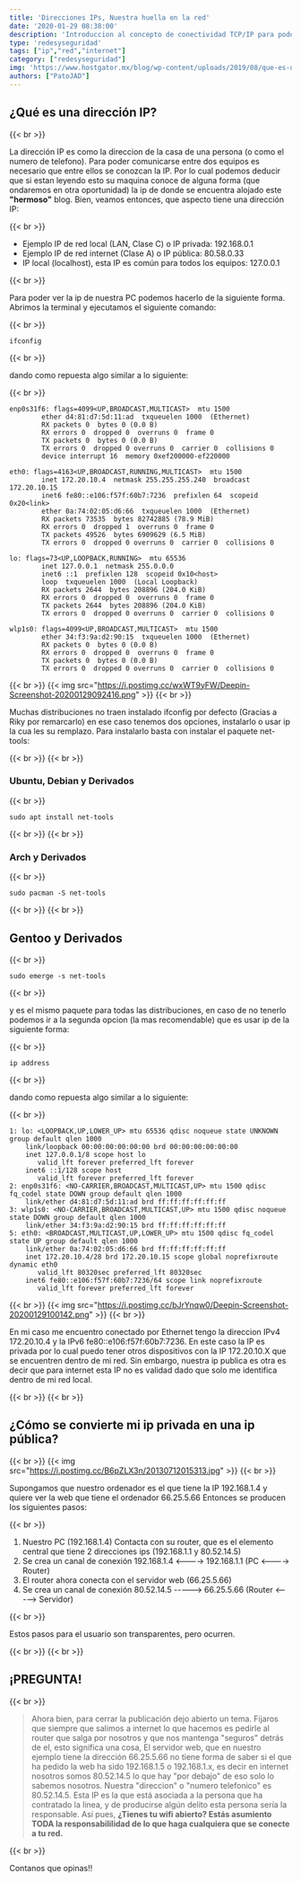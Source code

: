 ```yaml
---
title: 'Direcciones IPs, Nuestra huella en la red'
date: '2020-01-29 08:38:00'
description: 'Introduccion al concepto de conectividad TCP/IP para poder empezar a trabajar con servidores. En esta ocacion la IP.'
type: 'redesyseguridad'
tags: ["ip","red","internet"]
category: ["redesyseguridad"]
img: 'https://www.hostgator.mx/blog/wp-content/uploads/2019/08/que-es-una-direccion-ip-blog-hostgator.png'
authors: ["PatoJAD"]
---
```


## ¿Qué es una dirección IP?

{{< br >}}

La dirección IP es como la direccion de la casa de una persona (o como el numero de telefono). Para poder comunicarse entre dos equipos es necesario que entre ellos se conozcan la IP. Por lo cual podemos deducir que si estan leyendo esto su maquina conoce de alguna forma (que ondaremos en otra oportunidad) la ip de donde se encuentra alojado este **"hermoso"** blog. Bien, veamos entonces, que aspecto tiene una dirección IP:

{{< br >}}

* Ejemplo IP de red local (LAN, Clase C) o IP privada: 192.168.0.1
* Ejemplo IP de red internet (Clase A) o IP pública: 80.58.0.33
* IP local (localhost), esta IP es común para todos los equipos: 127.0.0.1

{{< br >}}

Para poder ver la ip de nuestra PC podemos hacerlo de la siguiente forma. Abrimos la terminal y ejecutamos el siguiente comando:

{{< br >}}

    ifconfig

{{< br >}}

dando como repuesta algo similar a lo siguiente:

{{< br >}}

    enp0s31f6: flags=4099<UP,BROADCAST,MULTICAST>  mtu 1500
            ether d4:81:d7:5d:11:ad  txqueuelen 1000  (Ethernet)
            RX packets 0  bytes 0 (0.0 B)
            RX errors 0  dropped 0  overruns 0  frame 0
            TX packets 0  bytes 0 (0.0 B)
            TX errors 0  dropped 0 overruns 0  carrier 0  collisions 0
            device interrupt 16  memory 0xef200000-ef220000  

    eth0: flags=4163<UP,BROADCAST,RUNNING,MULTICAST>  mtu 1500
            inet 172.20.10.4  netmask 255.255.255.240  broadcast 172.20.10.15
            inet6 fe80::e106:f57f:60b7:7236  prefixlen 64  scopeid 0x20<link>
            ether 0a:74:02:05:d6:66  txqueuelen 1000  (Ethernet)
            RX packets 73535  bytes 82742885 (78.9 MiB)
            RX errors 0  dropped 1  overruns 0  frame 0
            TX packets 49526  bytes 6909629 (6.5 MiB)
            TX errors 0  dropped 0 overruns 0  carrier 0  collisions 0

    lo: flags=73<UP,LOOPBACK,RUNNING>  mtu 65536
            inet 127.0.0.1  netmask 255.0.0.0
            inet6 ::1  prefixlen 128  scopeid 0x10<host>
            loop  txqueuelen 1000  (Local Loopback)
            RX packets 2644  bytes 208896 (204.0 KiB)
            RX errors 0  dropped 0  overruns 0  frame 0
            TX packets 2644  bytes 208896 (204.0 KiB)
            TX errors 0  dropped 0 overruns 0  carrier 0  collisions 0

    wlp1s0: flags=4099<UP,BROADCAST,MULTICAST>  mtu 1500
            ether 34:f3:9a:d2:90:15  txqueuelen 1000  (Ethernet)
            RX packets 0  bytes 0 (0.0 B)
            RX errors 0  dropped 0  overruns 0  frame 0
            TX packets 0  bytes 0 (0.0 B)
            TX errors 0  dropped 0 overruns 0  carrier 0  collisions 0

{{< br >}}
{{< img src="https://i.postimg.cc/wxWT9yFW/Deepin-Screenshot-20200129092416.png" >}}
{{< br >}}

Muchas distribuciones no traen instalado ifconfig por defecto (Gracias a Riky por remarcarlo) en ese caso tenemos dos opciones, instalarlo o usar ip la cua les su remplazo. Para instalarlo basta con instalar el paquete net-tools:

{{< br >}}
{{< br >}}

### Ubuntu, Debian y Derivados

{{< br >}}

    sudo apt install net-tools

{{< br >}}
{{< br >}}

### Arch y Derivados

{{< br >}}

    sudo pacman -S net-tools

{{< br >}}
{{< br >}}

## Gentoo y Derivados

{{< br >}}

    sudo emerge -s net-tools

{{< br >}}

y es el mismo paquete para todas las distribuciones, en caso de no tenerlo podemos ir a la segunda opcion (la mas recomendable) que es usar ip de la siguiente forma:

{{< br >}}

    ip address

{{< br >}}

dando como repuesta algo similar a lo siguiente:

{{< br >}}

    1: lo: <LOOPBACK,UP,LOWER_UP> mtu 65536 qdisc noqueue state UNKNOWN group default qlen 1000
        link/loopback 00:00:00:00:00:00 brd 00:00:00:00:00:00
        inet 127.0.0.1/8 scope host lo
           valid_lft forever preferred_lft forever
        inet6 ::1/128 scope host
           valid_lft forever preferred_lft forever
    2: enp0s31f6: <NO-CARRIER,BROADCAST,MULTICAST,UP> mtu 1500 qdisc fq_codel state DOWN group default qlen 1000
        link/ether d4:81:d7:5d:11:ad brd ff:ff:ff:ff:ff:ff
    3: wlp1s0: <NO-CARRIER,BROADCAST,MULTICAST,UP> mtu 1500 qdisc noqueue state DOWN group default qlen 1000
        link/ether 34:f3:9a:d2:90:15 brd ff:ff:ff:ff:ff:ff
    5: eth0: <BROADCAST,MULTICAST,UP,LOWER_UP> mtu 1500 qdisc fq_codel state UP group default qlen 1000
        link/ether 0a:74:02:05:d6:66 brd ff:ff:ff:ff:ff:ff
        inet 172.20.10.4/28 brd 172.20.10.15 scope global noprefixroute dynamic eth0
           valid_lft 80320sec preferred_lft 80320sec
        inet6 fe80::e106:f57f:60b7:7236/64 scope link noprefixroute
           valid_lft forever preferred_lft forever

{{< br >}}
{{< img src="https://i.postimg.cc/bJrYnqw0/Deepin-Screenshot-20200129100142.png" >}}
{{< br >}}

En mi caso me encuentro conectado por Ethernet tengo la direccion IPv4 172.20.10.4 y la IPv6 fe80::e106:f57f:60b7:7236. En este caso la IP es privada por lo cual puedo tener otros dispositivos con la IP 172.20.10.X que se encuentren dentro de mi red. Sin embargo, nuestra ip publica es otra es decir que para internet esta IP no es validad dado que solo me identifica dentro de mi red local.

{{< br >}}
{{< br >}}

## ¿Cómo se convierte mi ip privada en una ip pública?

{{< br >}}
{{< img src="https://i.postimg.cc/B6pZLX3n/20130712015313.jpg" >}}
{{< br >}}

Supongamos que nuestro ordenador es el que tiene la IP 192.168.1.4 y quiere ver la web que tiene el ordenador 66.25.5.66 Entonces se producen los siguientes pasos:

{{< br >}}

1. Nuestro PC (192.168.1.4) Contacta con su router, que es el elemento central que tiene 2 direcciones ips (192.168.1.1 y 80.52.14.5)
2. Se crea un canal de conexión 192.168.1.4 <----> 192.168.1.1 (PC <----> Router)
3. El router ahora conecta con el servidor web (66.25.5.66)
4. Se crea un canal de conexión 80.52.14.5 -----> 66.25.5.66 (Router <-----> Servidor)

{{< br >}}

Estos pasos para el usuario son transparentes, pero ocurren.

{{< br >}}
{{< br >}}

## ¡PREGUNTA!

{{< br >}}

>Ahora bien, para cerrar la publicación dejo abierto un tema. Fijaros que siempre que salimos a internet lo que hacemos es pedirle al router que salga por nosotros y que nos mantenga "seguros" detrás de el, esto significa una cosa, El servidor web, que en nuestro ejemplo tiene la dirección 66.25.5.66 no tiene forma de saber si el que ha pedido la web ha sido 192.168.1.5 o 192.168.1.x,  es decir en internet nosotros somos 80.52.14.5 lo que hay "por debajo" de eso solo lo sabemos nosotros. Nuestra "direccion" o "numero telefonico" es 80.52.14.5. Esta IP es la que está asociada a la persona que ha contratado la linea, y de producirse algún delito esta persona sería la responsable. Así pues, **¿Tienes tu wifi abierto? Estás asumiento TODA la responsabililidad de lo que haga cualquiera que se conecte a tu red.**

{{< br >}}

Contanos que opinas!!
